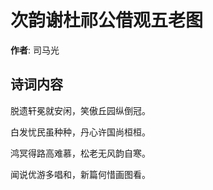 # 次韵谢杜祁公借观五老图

**作者**: 司马光

## 诗词内容

脱遗轩冕就安闲，笑傲丘园纵倒冠。

白发忧民虽种种，丹心许国尚桓桓。

鸿冥得路高难慕，松老无风韵自寒。

闻说优游多唱和，新篇何惜画图看。

